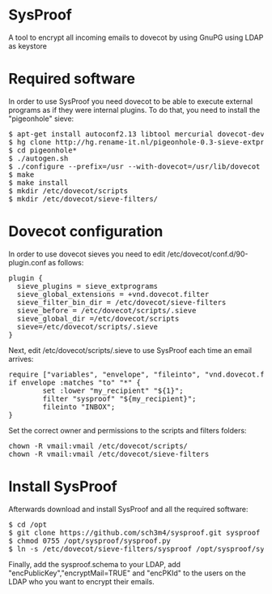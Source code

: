 SysProof
========

A tool to encrypt all incoming emails to dovecot by using GnuPG using LDAP as keystore

Required software
=================
In order to use SysProof you need dovecot to be able to execute external programs as if they were internal plugins. To do that, you need to install the "pigeonhole" sieve:

<dl><pre>
$ apt-get install autoconf2.13 libtool mercurial dovecot-dev dovecot-sieve gnupg python-ldap python-gnupg python-passlib python-crypto
$ hg clone http://hg.rename-it.nl/pigeonhole-0.3-sieve-extprograms
$ cd pigeonhole*
$ ./autogen.sh
$ ./configure --prefix=/usr --with-dovecot=/usr/lib/dovecot --with-pigeonhole=/usr/include/dovecot/sieve --with-moduledir=/usr/lib/dovecot/modules
$ make
$ make install
$ mkdir /etc/dovecot/scripts
$ mkdir /etc/dovecot/sieve-filters/
</pre></dl>

Dovecot configuration
=====================

In order to use dovecot sieves you need to edit /etc/dovecot/conf.d/90-plugin.conf as follows:

<dl><pre>
plugin {
  sieve_plugins = sieve_extprograms
  sieve_global_extensions = +vnd.dovecot.filter
  sieve_filter_bin_dir = /etc/dovecot/sieve-filters
  sieve_before = /etc/dovecot/scripts/.sieve
  sieve_global_dir =/etc/dovecot/scripts
  sieve=/etc/dovecot/scripts/.sieve
}
</pre></dl>

Next, edit /etc/dovecot/scripts/.sieve to use SysProof each time an email arrives:

<dl><pre>
require ["variables", "envelope", "fileinto", "vnd.dovecot.filter"];
if envelope :matches "to" "*" {
        set :lower "my_recipient" "${1}";
        filter "sysproof" "${my_recipient}";
        fileinto "INBOX";
}
</pre></dl>

Set the correct owner and permissions to the scripts and filters folders:

<dl><pre>chown -R vmail:vmail /etc/dovecot/scripts/
chown -R vmail:vmail /etc/dovecot/sieve-filters
</pre></dl>

Install SysProof
================
Afterwards download and install SysProof and all the required software:

<dl><pre>
$ cd /opt
$ git clone https://github.com/sch3m4/sysproof.git sysproof
$ chmod 0755 /opt/sysproof/sysproof.py
$ ln -s /etc/dovecot/sieve-filters/sysproof /opt/sysproof/sysproof.py 
</pre></dl>

Finally, add the sysproof.schema to your LDAP, add "encPublicKey","encryptMail=TRUE" and "encPKId" to the users on the LDAP who you want to encrypt their emails.
